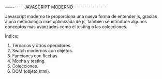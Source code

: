 ----------JAVASCRIPT MODERNO------------------

Javascript moderno te proporciona una nueva forma de entender js, gracias a una metodología más optimizada de js, también se introduce algunos conceptos más avanzados como el testing o las colecciones.

Índice:

1. Ternarios y otros operadores.
2. Switch modernos con objetos.
3. Funciones con flechas.
4. Mocha y testing.
5. Colecciones.
6. DOM (objeto html).

